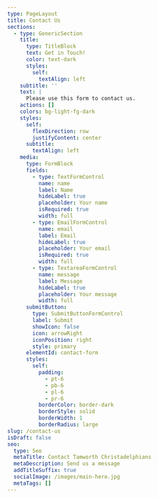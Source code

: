```yaml
---
type: PageLayout
title: Contact Us
sections:
  - type: GenericSection
    title:
      type: TitleBlock
      text: Get in Touch!
      color: text-dark
      styles:
        self:
          textAlign: left
    subtitle: ''
    text: |
      Please use this form to contact us.
    actions: []
    colors: bg-light-fg-dark
    styles:
      self:
        flexDirection: row
        justifyContent: center
      subtitle:
        textAlign: left
    media:
      type: FormBlock
      fields:
        - type: TextFormControl
          name: name
          label: Name
          hideLabel: true
          placeholder: Your name
          isRequired: true
          width: full
        - type: EmailFormControl
          name: email
          label: Email
          hideLabel: true
          placeholder: Your email
          isRequired: true
          width: full
        - type: TextareaFormControl
          name: message
          label: Message
          hideLabel: true
          placeholder: Your message
          width: full
      submitButton:
        type: SubmitButtonFormControl
        label: Submit
        showIcon: false
        icon: arrowRight
        iconPosition: right
        style: primary
      elementId: contact-form
      styles:
        self:
          padding:
            - pt-6
            - pb-6
            - pl-6
            - pr-6
          borderColor: border-dark
          borderStyle: solid
          borderWidth: 1
          borderRadius: large
slug: /contact-us
isDraft: false
seo:
  type: Seo
  metaTitle: Contact Tamworth Christadelphians
  metaDescription: Send us a message
  addTitleSuffix: true
  socialImage: /images/main-hero.jpg
  metaTags: []
---
```

